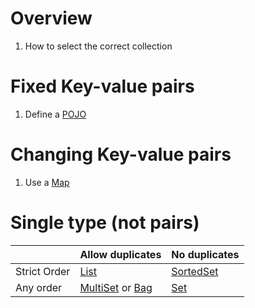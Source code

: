 # Overview
1. How to select the correct collection


# Fixed Key-value pairs
1. Define a [POJO](./pojos.lombok.java8-11.md)

# Changing Key-value pairs
1. Use a [Map](https://docs.oracle.com/en/java/javase/11/docs/api/java.base/java/util/Map.html)

# Single type (not pairs)
| |Allow duplicates|No duplicates|
|---|---|---|
|Strict Order|[List](https://docs.oracle.com/en/java/javase/11/docs/api/java.base/java/util/List.html)|[SortedSet](https://docs.oracle.com/en/java/javase/11/docs/api/java.base/java/util/SortedSet.html)|
|Any order|[MultiSet](https://github.com/google/guava/wiki/NewCollectionTypesExplained#Multiset) or [Bag](https://commons.apache.org/proper/commons-collections/apidocs/org/apache/commons/collections4/Bag.html)|[Set](https://docs.oracle.com/en/java/javase/11/docs/api/java.base/java/util/Set.html)|
